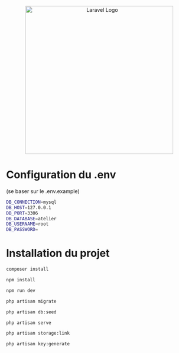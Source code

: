 <p align="center"><a href="https://laravel.com" target="_blank"><img src="https://raw.githubusercontent.com/laravel/art/master/logo-lockup/5%20SVG/2%20CMYK/1%20Full%20Color/laravel-logolockup-cmyk-red.svg" width="400" alt="Laravel Logo"></a></p>

# Configuration du .env
(se baser sur le .env.example)
```bash
DB_CONNECTION=mysql
DB_HOST=127.0.0.1
DB_PORT=3306
DB_DATABASE=atelier
DB_USERNAME=root
DB_PASSWORD=
```

# Installation du projet
```bash
composer install
```
```bash
npm install
```
```bash
npm run dev
```
```bash
php artisan migrate
```
```bash
php artisan db:seed
```
```bash
php artisan serve
```
```bash
php artisan storage:link
```
```bash
php artisan key:generate
```
